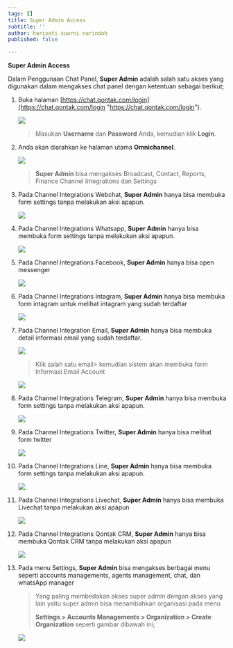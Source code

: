 ```yaml
---
tags: []
title: Super Admin Access
subtitle: ''
author: hariyati suarni nurindah
published: false

---
```

**Super Admin Access**

Dalam Penggunaan Chat Panel, **Super Admin** adalah salah satu akses yang digunakan dalam mengakses chat panel dengan ketentuan sebagai berikut;

 1. Buka halaman [https://chat.qontak.com/login](https://chat.qontak.com/login "https://chat.qontak.com/login").

    ![](/uploads/login-qontak-c.png)

    > Masukan **Username** dan **Password** Anda, kemudian klik **Login**.
 2. Anda akan diarahkan ke halaman utama **Omnichannel**.

    ![](/uploads/superadmin1.PNG)

    > **Super Admin** bisa mengakses Broadcast, Contact, Reports, Finance Channel Integrations dan Settings
 3. Pada Channel Integrations Webchat, **Super Admin** hanya bisa membuka form settings tanpa melakukan aksi apapun.

    ![](/uploads/supervisor2.PNG)
 4. Pada Channel Integrations  Whatsapp, **Super Admin** hanya bisa membuka form settings tanpa melakukan aksi apapun.

    ![](/uploads/supervisor3.PNG)
 5. Pada Channel Integrations  Facebook, **Super Admin** hanya bisa open messenger

    ![](/uploads/supervisor4.PNG)
 6. Pada Channel Integrations Intagram, **Super Admin** hanya bisa membuka form intagram untuk melihat intagram yang sudah terdaftar

    ![](/uploads/supervisor5.PNG)
 7. Pada Channel Integration Email, **Super Admin** hanya bisa membuka detail informasi email yang sudah terdaftar.

    ![](/uploads/supervisor6.PNG)

    > Klik salah satu email> kemudian sistem akan membuka form Informasi Email Account

    ![](/uploads/supervisor6-6.PNG)
 8. Pada Channel Integrations Telegram, **Super Admin** hanya bisa membuka form settings tanpa melakukan aksi apapun.

    ![](/uploads/supervisor7.PNG)
 9. Pada Channel Integrations Twitter, **Super Admin** hanya bisa melihat form twitter

    ![](/uploads/supervisor8.PNG)
10. Pada Channel Integrations Line, **Super Admin** hanya bisa membuka form settings tanpa melakukan aksi apapun.

    ![](/uploads/supervisor9.PNG)
11. Pada Channel Integrations Livechat, **Super Admin** hanya bisa membuka Livechat tanpa melakukan aksi apapun

    ![](/uploads/supervisor10.PNG)
12. Pada Channel Integrations  Qontak CRM, **Super Admin** hanya bisa membuka Qontak CRM tanpa melakukan aksi apapun

    ![](/uploads/supervisor11.PNG)
13. Pada menu Settings,  **Super Admin** bisa mengakses berbagai menu seperti accounts managements, agents management, chat, dan whatsApp manager

    > Yang paling membedakan akses super admin dengan akses yang lain yaitu super admin bisa menambahkan organisasi pada menu 
    >
    > **Settings > Accounts Managements > Organization > Create Organization** seperti gambar dibawah ini;

    ![](/uploads/superadmin2.PNG)